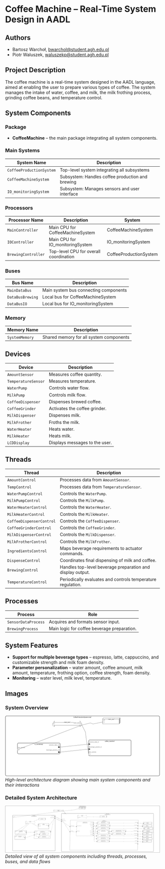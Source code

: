 # Coffee Machine – Real-Time System Design in AADL

## Authors

- Bartosz Warchoł, bwarchol@student.agh.edu.pl  
- Piotr Waluszek, waluszekp@student.agh.edu.pl

## Project Description

The coffee machine is a real-time system designed in the AADL language, aimed at enabling the user to prepare various types of coffee. The system manages the intake of water, coffee, and milk, the milk frothing process, grinding coffee beans, and temperature control.

## System Components

### Package

- **CoffeeMachine** – the main package integrating all system components.

### Main Systems
| System Name               | Description                                     |
|--------------------------|--------------------------------------------------|
| `CoffeeProductionSystem` | Top-level system integrating all subsystems     |
| `CoffeeMachineSystem`    | Subsystem: Handles coffee production and brewing           |
| `IO_monitoringSystem`    | Subsystem: Manages sensors and user interface              |

### Processors
| Processor Name    | Description                              | System                   |
|------------------|------------------------------------------|--------------------------|
| `MainController` | Main CPU for CoffeeMachineSystem         | CoffeeMachineSystem     |
| `IOController` | Main CPU for IO_monitoringSystem         | IO_monitoringSystem     |
| `BrewingController` | Top-level CPU for overall coordination   | CoffeeProductionSystem  |

### Buses
| Bus Name    | Description                                          |
|-------------|------------------------------------------------------|
| `MainDataBus`   | Main system bus connecting components                |
| `DataBusBrewing`   | Local bus for CoffeeMachineSystem                   |
| `DataBusIO`   | Local bus for IO_monitoringSystem                   |

### Memory
| Memory Name     | Description                                     |
|-----------------|------------------------------------------------|
| `SystemMemory`  | Shared memory for all system components         |

## Devices

| Device              | Description                          |
|---------------------|--------------------------------------|
| `AmountSensor`      | Measures coffee quantity.            |
| `TemperatureSensor` | Measures temperature.                |
| `WaterPump`         | Controls water flow.                 |
| `MilkPump`          | Controls milk flow.                  |
| `CoffeeDispenser`   | Dispenses brewed coffee.             |
| `CoffeeGrinder`     | Activates the coffee grinder.        |
| `MilkDispenser`     | Dispenses milk.                      |
| `MilkFrother`       | Froths the milk.                     |
| `WaterHeater`       | Heats water.                         |
| `MilkHeater`        | Heats milk.                          |
| `LCDDisplay`        | Displays messages to the user.       |

## Threads

| Thread                   | Description                                                    |
|--------------------------|----------------------------------------------------------------|
| `AmountControl`          | Processes data from `AmountSensor`.                            |
| `TempControl`            | Processes data from `TemperatureSensor`.                       |
| `WaterPumpControl`       | Controls the `WaterPump`.                                      |
| `MilkPumpControl`        | Controls the `MilkPump`.                                       |
| `WaterHeaterControl`     | Controls the `WaterHeater`.                                    |
| `MilkHeaterControl`      | Controls the `MilkHeater`.                                     |
| `CoffeeDispenserControl` | Controls the `CoffeeDispenser`.                                |
| `CoffeeGrinderControl`   | Controls the `CoffeeGrinder`.                                  |
| `MilkDispenserControl`   | Controls the `MilkDispenser`.                                  |
| `MilkFrotherControl`     | Controls the `MilkFrother`.                                    |
| `IngredientsControl`     | Maps beverage requirements to actuator commands.               |
| `DispenseControl`        | Coordinates final dispensing of milk and coffee.               |
| `BrewingControl`         | Handles top-level beverage preparation and display output.     |
| `TemperatureControl`     | Periodically evaluates and controls temperature regulation.     |

## Processes

| Process              | Role                                     |
|----------------------|------------------------------------------|
| `SensorDataProcess`  | Acquires and formats sensor input.       |
| `BrewingProcess`     | Main logic for coffee beverage preparation. |

## System Features

- **Support for multiple beverage types** – espresso, latte, cappuccino, and customizable strength and milk foam density.
- **Parameter personalization** – water amount, coffee amount, milk amount, temperature, frothing option, coffee strength, foam density.
- **Monitoring** – water level, milk level, temperature.

## Images

### System Overview
![Big Picture View](big_picture.svg)
*High-level architecture diagram showing main system components and their interactions*

### Detailed System Architecture
![Full System View](full_view.svg)
*Detailed view of all system components including threads, processes, buses, and data flows*